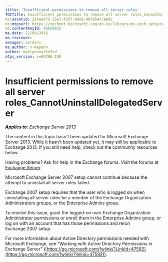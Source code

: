 ```yaml
---
title: 'Insufficient permissions to remove all server roles'
TOCTitle: Insufficient permissions to remove all server roles_CannotUninstallDelegatedServer
ms:assetid: 214ae6f3-15e7-4337-99e8-40f9547c8e0c
ms:mtpsurl: https://technet.microsoft.com/en-us/library/ms.exch.setupreadiness.cannotuninstalldelegatedserver(v=EXCHG.150)
ms:contentKeyID: 46628832
ms.date: 12/09/2016
ms.reviewer: 
manager: serdars
ms.author: v-mapenn
author: mattpennathe3rd
mtps_version: v=EXCHG.150
---
```


# Insufficient permissions to remove all server roles\_CannotUninstallDelegatedServer

_**Applies to:** Exchange Server 2013_

The content in this topic hasn't been updated for Microsoft Exchange Server 2013. While it hasn't been updated yet, it may still be applicable to Exchange 2013. If you still need help, check out the community resources below.

Having problems? Ask for help in the Exchange forums. Visit the forums at [Exchange Server](https://go.microsoft.com/fwlink/p/?linkid=60612).

Microsoft Exchange Server 2007 setup cannot continue because the attempt to uninstall all server roles failed.

Exchange 2007 setup requires that the user who is logged on when uninstalling all server roles be a member of the Exchange Organization Administrators groups, or the Enterprise Admins group.

To resolve this issue, grant the logged-on user Exchange Organization Administrator permissions or enroll them in the Enterprise Admins group, or log on with an account that has those permissions and rerun Exchange 2007 setup.

For more information about Active Directory permissions needed with Microsoft Exchange, see "Working with Active Directory Permissions in Exchange Server" ([https://go.microsoft.com/fwlink/?LinkId=47592](https://go.microsoft.com/fwlink/?linkid=47592)).
